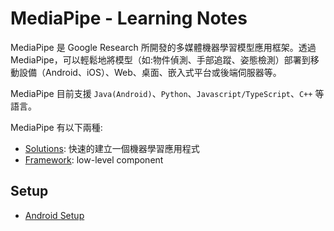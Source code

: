 # MediaPipe - Learning Notes

MediaPipe 是 Google Research 所開發的多媒體機器學習模型應用框架。透過 MediaPipe，可以輕鬆地將模型（如:物件偵測、手部追蹤、姿態檢測）部署到移動設備（Android、iOS）、Web、桌面、嵌入式平台或後端伺服器等。

MediaPipe 目前支援 `Java(Android)`、`Python`、`Javascript/TypeScript`、`C++` 等語言。

MediaPipe 有以下兩種:

- [Solutions](./Solutions/README.md): 快速的建立一個機器學習應用程式
- [Framework](./Framework/README.md): low-level component

## Setup

- [Android Setup](./Setup/android_setup.md)
